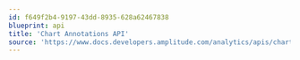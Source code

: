 ```yaml
---
id: f649f2b4-9197-43dd-8935-628a62467838
blueprint: api
title: 'Chart Annotations API'
source: 'https://www.docs.developers.amplitude.com/analytics/apis/chart-annotations-api/'
---
```

